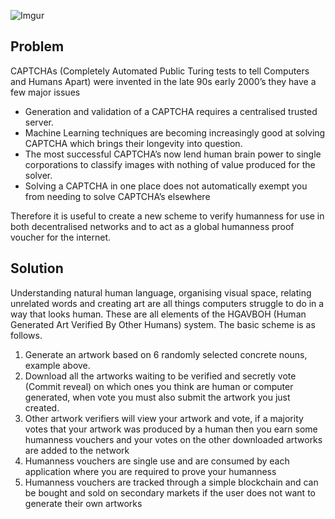 ![Imgur](https://i.imgur.com/y71NcC9.png)

## Problem

CAPTCHAs (Completely Automated Public Turing tests to tell Computers and Humans Apart) were invented in the late 90s early 2000’s they have a few major issues 

- Generation and validation of a CAPTCHA requires a centralised trusted server.
- Machine Learning techniques are becoming increasingly good at solving CAPTCHA which brings their longevity into question.
- The most successful CAPTCHA’s now lend human brain power to single corporations to classify images with nothing of value produced for the solver.
- Solving a CAPTCHA in one place does not automatically exempt you from needing to solve CAPTCHA’s elsewhere

Therefore it is useful to create a new scheme to verify humanness for use in both decentralised networks and to act as a global humanness proof voucher for the internet. 

## Solution

Understanding natural human language, organising visual space, relating unrelated words and creating art are all things computers struggle to do in a way that looks human. These are all elements of the HGAVBOH (Human Generated Art Verified By Other Humans) system. The basic scheme is as follows. 

1. Generate an artwork based on 6 randomly selected concrete nouns, example above.
2. Download all the artworks waiting to be verified and secretly vote (Commit reveal) on which ones you think are human or computer generated, when vote you must also submit the artwork you just created.
3. Other artwork verifiers will view your artwork and vote, if a majority votes that your artwork was produced by a human then you earn some humanness vouchers and your votes on the other downloaded artworks are added to the network
4. Humanness vouchers are single use and are consumed by each application where you are required to prove your humanness
5. Humanness vouchers are tracked through a simple blockchain and can be bought and sold on secondary markets if the user does not want to generate their own artworks
